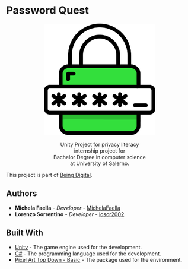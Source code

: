 # Password Quest

<p align = "center">
  <img src = "autenticazione.png" width="300" alt="Logo">
</p>

<p align = "center">
  Unity Project for privacy literacy
  <br>
  internship project for
  <br>
  Bachelor Degree in computer science 
  <br>
  at University of Salerno.
</p>

This project is part of [Being Digital](https://github.com/MichelaFaella/BeingDigital).

## Authors

* **Michela Faella** - *Developer* - [MichelaFaella](https://github.com/MichelaFaella)
* **Lorenzo Sorrentino** - *Developer* - [losor2002](https://github.com/losor2002)

## Built With

* [Unity](https://unity.com/) - The game engine used for the development.
* [C#](https://learn.microsoft.com/it-it/dotnet/csharp/) - The programming language used for the development.
* [Pixel Art Top Down - Basic](https://assetstore.unity.com/packages/2d/environments/pixel-art-top-down-basic-187605) - The package used for the environment.

